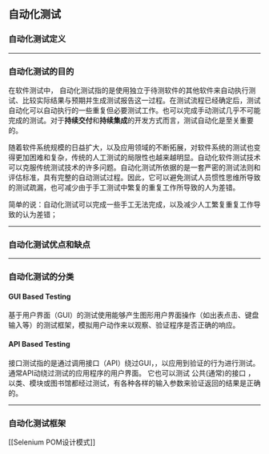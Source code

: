 


## 自动化测试

### 自动化测试定义



---

### 自动化测试的目的
在软件测试中， 自动化测试指的是使用独立于待测软件的其他软件来自动执行测试、比较实际结果与预期并生成测试报告这一过程。在测试流程已经确定后，测试自动化可以自动执行的一些重复但必要测试工作。也可以完成手动测试几乎不可能完成的测试。对于**持续交付**和**持续集成**的开发方式而言，测试自动化是至关重要的。

随着软件系统规模的日益扩大，以及应用领域的不断拓展，对软件系统的测试也变得更加困难和复杂，传统的人工测试的局限性也越来越明显。自动化软件测试技术可以克服传统测试技术的许多问题。自动化测试所依据的是一套严密的测试法则和评估标准，具有完整的自动测试过程。因此，它可以避免测试人员惯性思维所导致的测试疏漏，也可减少由于手工测试中繁复的重复工作所导致的人为差错。

简单的说：自动化测试可以完成一些手工无法完成，以及减少人工繁复重复工作导致的认为差错；

---

### 自动化测试优点和缺点

---


### 自动化测试的分类

#### GUI Based Testing
 基于用户界面（GUI）的测试使用能够产生图形用户界面操作（如出表点击、键盘输入等）的测试框架，模拟用户动作来以观察、验证程序是否正确的响应。

#### API Based Testing
接口测试指的是通过调用接口（API）绕过GUI，，以应用到验证的行为进行测试。 通常API动绕过测试的应用程序的用户界面。 它也可以测试 公共(通常)的接口 ，以类、模块或图书馆都经过测试，有各种各样的输入参数来验证返回的结果是正确的。

---

### 自动化测试框架


[[Selenium POM设计模式]]















